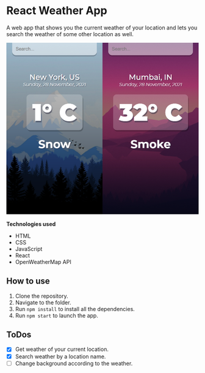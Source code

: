 # **React Weather App**

A web app that shows you the current weather of your location and lets you search the weather of some other location as well.

!["Sample Image"](./sample.png)

**Technologies used**

-   HTML
-   CSS
-   JavaScript
-   React
-   OpenWeatherMap API

## **How to use**

1. Clone the repository.
2. Navigate to the folder.
3. Run `npm install` to install all the dependencies.
4. Run `npm start` to launch the app.

## **ToDos**

-   [x] Get weather of your current location.
-   [x] Search weather by a location name.
-   [ ] Change background according to the weather.
